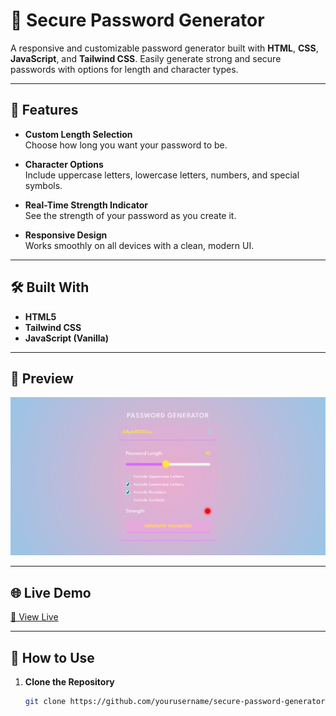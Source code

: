 # 🔐 Secure Password Generator

A responsive and customizable password generator built with **HTML**, **CSS**, **JavaScript**, and **Tailwind CSS**. Easily generate strong and secure passwords with options for length and character types.

---

## 🚀 Features

- **Custom Length Selection**  
  Choose how long you want your password to be.

- **Character Options**  
  Include uppercase letters, lowercase letters, numbers, and special symbols.

- **Real-Time Strength Indicator**  
  See the strength of your password as you create it.

- **Responsive Design**  
  Works smoothly on all devices with a clean, modern UI.

---

## 🛠️ Built With

- **HTML5**
- **Tailwind CSS**
- **JavaScript (Vanilla)**

---

## 📸 Preview

 ![Image Alt](https://github.com/priyanshisingh3323/PASSWORD_GENERATOR/blob/main/Screenshot%202025-07-14%20001000.png?raw=true)

---

## 🌐 Live Demo

[🔗 View Live](https://climono.netlify.app/)  


---

## 📁 How to Use

1. **Clone the Repository**
   ```bash
   git clone https://github.com/yourusername/secure-password-generator.git
